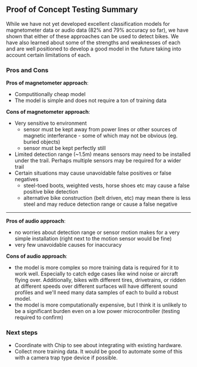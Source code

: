 ## Proof of Concept Testing Summary

While we have not yet developed excellent classification models for magnetometer data or audio data (82% and 79% accuracy so far), we have shown that either of these approaches can be used to detect bikes. We have also learned about some of the strengths and weaknesses of each and are well positioned to develop a good model in the future taking into account certain limitations of each.

### Pros and Cons

**Pros of magnetometer approach**:
* Computitionally cheap model
* The model is simple and does not require a ton of training data

**Cons of magnetometer approach**:
* Very sensitive to environment
    * sensor must be kept away from power lines or other sources of magnetic interferance - some of which may not be obvious (eg. buried objects)
    * sensor must be kept perfectly still
* Limited detection range (~1.5m) means sensors may need to be installed under the trail. Perhaps multiple sensors may be required for a wider trail
* Certain situations may cause unavoidable false positives or false negatives
    * steel-toed boots, weighted vests, horse shoes etc may cause a false positive bike detection
    * alternative bike construction (belt driven, etc) may mean there is less steel and may reduce detection range or cause a false negative

___

**Pros of audio approach**:
* no worries about detection range or sensor motion makes for a very simple installation (right next to the motion sensor would be fine)
* very few unavoidable causes for inaccuracy

**Cons of audio approach**:
* the model is more complex so more training data is required for it to work well. Especially to catch edge cases like wind noise or aircraft flying over. Additionally, bikes with different tires, drivetrains, or ridden at different speeds over different surfaces will have different sound profiles and we'll need many data samples of each to build a robust model.
* the model is more computationally expensive, but I think it is unlikely to be a significant burden even on a low power microcontroller (testing required to confirm)

### Next steps

* Coordinate with Chip to see about integrating with existing hardware.
* Collect more training data. It would be good to automate some of this with a camera trap type device if possible.